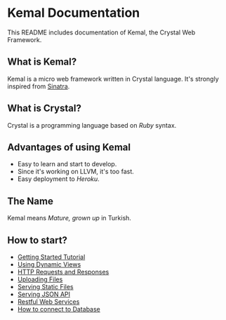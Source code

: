 # Kemal Documentation

This README includes documentation of Kemal, the Crystal Web Framework.

## What is Kemal?

Kemal is a micro web framework written in Crystal language. It's strongly inspired from [Sinatra](www.sinatrarb.com).

## What is Crystal?

Crystal is a programming language based on *Ruby* syntax.

## Advantages of using Kemal

 - Easy to learn and start to develop.
 - Since it's working on LLVM, it's too fast.
 - Easy deployment to *Heroku*.

## The Name

Kemal means *Mature, grown up* in Turkish.

## How to start?

 - [Getting Started Tutorial](./tutorial.md)
 - [Using Dynamic Views](./views.md)
 - [HTTP Requests and Responses](./http-requests.md)
 - [Uploading Files](./upload.md)
 - [Serving Static Files](./statics.md)
 - [Serving JSON API](./json.md)
 - [Restful Web Services](./rest.md)
 - [How to connect to Database](./database.md)
